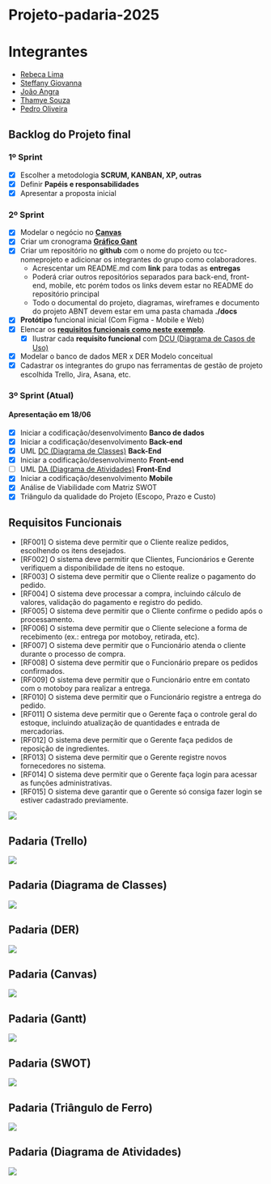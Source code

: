 # Projeto-padaria-2025

# **Integrantes**
-  [Rebeca Lima](https://github.com/Rebecaalimaa)
- [Steffany Giovanna](https://github.com/steffanygiovanna)
- [João Angra](https://github.com/joaoangra)
- [Thamye Souza](https://github.com/thamyeS)
- [Pedro Oliveira](https://github.com/Pedrokk52)

## Backlog do Projeto final

### 1º Sprint
- [x] Escolher a metodologia **SCRUM, KANBAN, XP, outras**
- [x] Definir **Papéis e responsabilidades**
- [x] Apresentar a proposta inicial
  
### 2º Sprint 
- [x] Modelar o negócio no **[Canvas](https://wellifabio.github.io/canvas/)**
- [x] Criar um cronograma **[Gráfico Gant](https://wellifabio.github.io/gantt/)**
- [x] Criar um repositório no **github** com o nome do projeto ou tcc-nomeprojeto e adicionar os integrantes do grupo como colaboradores.
    - Acrescentar um README.md com **link** para todas as **entregas**
    - Poderá criar outros repositórios separados para back-end, front-end, mobile, etc porém todos os links devem estar no README do repositório principal
    - Todo o documental do projeto, diagramas, wireframes e documento do projeto ABNT devem estar em uma pasta chamada **./docs**
- [x] **Protótipo** funcional inicial (Com Figma - Mobile e Web)
- [x] Elencar os **[requisitos funcionais como neste exemplo](./requisitos.md)**.
    - [x] Ilustrar cada **requisito funcional** com [DCU (Diagrama de Casos de Uso)](https://github.com/wellifabio/senai2024/tree/main/ds/3des/03-rms/aula02)
- [x] Modelar o banco de dados MER x DER Modelo conceitual
- [x] Cadastrar os integrantes do grupo nas ferramentas de gestão de projeto escolhida Trello, Jira, Asana, etc.

### 3º Sprint (Atual)
#### Apresentação em 18/06
- [x] Iniciar a codificação/desenvolvimento **Banco de dados**
- [x] Iniciar a codificação/desenvolvimento **Back-end**
- [x] UML [DC (Diagrama de Classes)](https://github.com/wellifabio/senai2024/tree/main/ds/3des/03-rms/aula03) **Back-End**
- [x] Iniciar a codificação/desenvolvimento **Front-end**
- [ ] UML [DA (Diagrama de Atividades)](../../02-pbe2/aula10/README.md) **Front-End**
- [x] Iniciar a codificação/desenvolvimento **Mobile**
- [x] Análise de Viabilidade com Matriz SWOT
- [x] Triângulo da qualidade do Projeto (Escopo, Prazo e Custo)

## Requisitos Funcionais

- [RF001] O sistema deve permitir que o Cliente realize pedidos, escolhendo os itens desejados.
- [RF002] O sistema deve permitir que Clientes, Funcionários e Gerente verifiquem a disponibilidade de itens no estoque.
- [RF003] O sistema deve permitir que o Cliente realize o pagamento do pedido.
- [RF004] O sistema deve processar a compra, incluindo cálculo de valores, validação do pagamento e registro do pedido.
- [RF005] O sistema deve permitir que o Cliente confirme o pedido após o processamento.
- [RF006] O sistema deve permitir que o Cliente selecione a forma de recebimento (ex.: entrega por motoboy, retirada, etc).
- [RF007] O sistema deve permitir que o Funcionário atenda o cliente durante o processo de compra.
- [RF008] O sistema deve permitir que o Funcionário prepare os pedidos confirmados.
- [RF009] O sistema deve permitir que o Funcionário entre em contato com o motoboy para realizar a entrega.
- [RF010] O sistema deve permitir que o Funcionário registre a entrega do pedido.
- [RF011] O sistema deve permitir que o Gerente faça o controle geral do estoque, incluindo atualização de quantidades e entrada de mercadorias.
- [RF012] O sistema deve permitir que o Gerente faça pedidos de reposição de ingredientes.
- [RF013] O sistema deve permitir que o Gerente registre novos fornecedores no sistema.
- [RF014] O sistema deve permitir que o Gerente faça login para acessar as funções administrativas.
- [RF015] O sistema deve garantir que o Gerente só consiga fazer login se estiver cadastrado previamente.

![](./docs/Diagrama%20Cantina.png)

## Padaria (Trello)
![](./docs/Trello.png)

## Padaria (Diagrama de Classes)
![](./docs/Diagrama_de_Classes.png)

## Padaria (DER)
![](./docs/DER%20padaria.png)

## Padaria (Canvas)
![](./docs/Canvas.png)

## Padaria (Gantt)
![](./docs/Gantt.png)

## Padaria (SWOT)
![](./docs/SWOT.png)

## Padaria (Triângulo de Ferro)
![](./docs/Triangulo.png)

## Padaria (Diagrama de Atividades)
![](./docs/Captura%20de%20tela%202025-06-18%20084534.png)